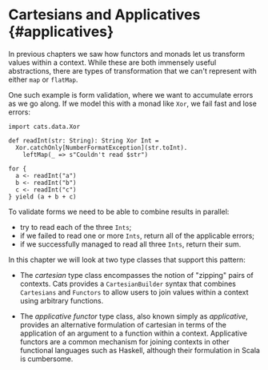 # Cartesians and Applicatives {#applicatives}

In previous chapters we saw how functors and monads let us transform values within a context. While these are both immensely useful abstractions, there are types of transformation that we can't represent with either `map` or `flatMap`.

One such example is form validation, where we want to accumulate errors as we go along. If we model this with a monad like `Xor`, we fail fast and lose errors:

```tut:book
import cats.data.Xor

def readInt(str: String): String Xor Int =
  Xor.catchOnly[NumberFormatException](str.toInt).
    leftMap(_ => s"Couldn't read $str")

for {
  a <- readInt("a")
  b <- readInt("b")
  c <- readInt("c")
} yield (a + b + c)
```

To validate forms we need to be able to combine results in parallel:

- try to read each of the three `Ints`;
- if we failed to read one or more `Ints`, return all of the applicable errors;
- if we successfully managed to read all three `Ints`, return their sum.

In this chapter we will look at two type classes that support this pattern:

- The *cartesian* type class encompasses the notion of "zipping" pairs of contexts.
  Cats provides a `CartesianBuilder` syntax that
  combines `Cartesians` and `Functors` to allow users
  to join values within a context using arbitrary functions.

- The *applicative functor* type class, also known simply as *applicative*,
  provides an alternative formulation of cartesian
  in terms of the application of an argument to a function within a context.
  Applicative functors are a common mechanism for joining contexts
  in other functional languages such as Haskell,
  although their formulation in Scala is cumbersome.
